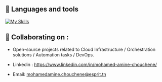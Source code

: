 ## 👀 Languages and tools
[![My Skills](https://skillicons.dev/icons?i=python,docker,git,ansible,kubernetes,openstack,aws,azure,jenkins,gitlab,grafana,prometheus,js,nodejs,cs,cpp,raspberrypi,srping)](https://skillicons.dev)

## 👀  Collaborating on : 
- Open-source projects related to Cloud Infrastructure / Orchestration solutions / Automation tasks / DevOps.


- Linkedin : https://www.linkedin.com/in/mohamed-amine-chouchene/
- Email: mohamedamine.chouchene@esprit.tn
